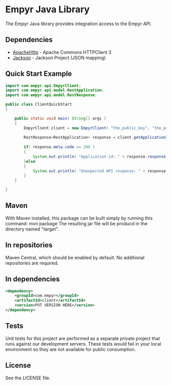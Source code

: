 # Empyr Java Library

The Empyr Java library provides integration access to the Empyr API.

## Dependencies
* [ApacheHttp] - Apache Commons HTTPClient 3
* [Jackson] - Jackson Project (JSON mapping)

## Quick Start Example

````java
import com.empyr.api.EmpyrClient;
import com.empyr.api.model.RestApplication;
import com.empyr.api.model.RestResponse;

public class ClientQuickStart
{

	public static void main( String[] args )
	{
		EmpyrClient client = new EmpyrClient( "the_public_key", "the_private_key" );
		
		RestResponse<RestApplication> response = client.getApplicationInfo();
		
		if( response.meta.code == 200 )
		{
			System.out.println( "Application id: " + response.response.id );
		}else
		{
			System.out.println( "Unexpected API response: " + response );
		}
	}

}
````


## Maven
With Maven installed, this package can be built simply by running this command:
    mvn package
The resulting jar file will be producd in the directory named "target".

## In repositories
Maven Central, which should be enabled by default. No additional repositories are required.

## In dependencies

````xml
<dependency>
    <groupId>com.empyr</groupId>
    <artifactId>client</artifactId>
    <version>PUT VERSION HERE</version>
</dependency>
````

## Tests
Unit tests for this project are performed as a separate private project that runs against our development servers. These tests would fail in your local environment so they are not available for public consumption.

## License
See the LICENSE file.

   [ApacheHttp]: <http://hc.apache.org/httpclient-3.x/>
   [Jackson]: <https://github.com/FasterXML/jackson>

